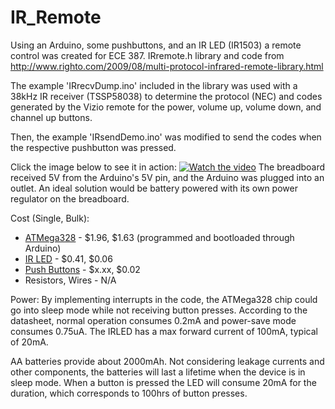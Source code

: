 # IR_Remote
Using an Arduino, some pushbuttons, and an IR LED (IR1503) a remote control was created for ECE 387. 
IRremote.h library and code from http://www.righto.com/2009/08/multi-protocol-infrared-remote-library.html

The example 'IRrecvDump.ino' included in the library was used with a 38kHz IR receiver (TSSP58038) to determine the protocol (NEC) and codes generated by the Vizio remote for the power, volume up, volume down, and channel up buttons.

Then, the example 'IRsendDemo.ino' was modified to send the codes when the respective pushbutton was pressed. 

Click the image below to see it in action:
[![Watch the video](https://img.youtube.com/vi/pXduAdaQpwE/maxresdefault.jpg)](https://youtu.be/pXduAdaQpwE)
The breadboard received 5V from the Arduino's 5V pin, and the Arduino was plugged into an outlet. An ideal solution would be battery powered with its own power regulator on the breadboard.

Cost (Single, Bulk):
- [ATMega328](https://www.digikey.com/product-detail/en/microchip-technology/ATMEGA328-PU/ATMEGA328-PU-ND/2271026?utm_adgroup=Integrated%20Circuits&slid=&gclid=CjwKCAjwycfkBRAFEiwAnLX5IbYOugaeojOU2ruLwrsiWKXqPkXXbdffJs21pTgB0yrOJuKhwCXKFBoCX1sQAvD_BwE) - $1.96, $1.63 (programmed and bootloaded through Arduino)
- [IR LED](https://www.digikey.com/product-detail/en/everlight-electronics-co-ltd/IR1503/1080-1071-ND/2675562?utm_adgroup=Optoelectronics&slid=&gclid=CjwKCAjwycfkBRAFEiwAnLX5IS7CSjoaYg7-fwJFPfZQKC2Nz7VPsAomxwRiwM927oJL7N877brh-xoCBfQQAvD_BwE) - $0.41, $0.06
- [Push Buttons](https://www.banggood.com/100pcs-Mini-Micro-Momentary-Tactile-Tact-Switch-Push-Button-DIP-P4-Normally-Open-p-917570.html?gmcCountry=US&currency=USD&createTmp=1&utm_source=googleshopping&utm_medium=cpc_bgs&utm_content=frank&utm_campaign=pla-highprofit-us&gclid=CjwKCAjwycfkBRAFEiwAnLX5IflgVWUfjQEboyuEHEkxOV2Ku9MSCvD4XCcltioiRxP4TwzeOErBJxoCQyAQAvD_BwE&cur_warehouse=CN) - $x.xx, $0.02
- Resistors, Wires - N/A

Power:
By implementing interrupts in the code, the ATMega328 chip could go into sleep mode while not receiving button presses. According to the datasheet, normal operation consumes 0.2mA and power-save mode consumes 0.75uA. The IRLED has a max forward current of 100mA, typical of 20mA. 

AA batteries provide about 2000mAh. Not considering leakage currents and other components, the batteries will last a lifetime when the device is in sleep mode. When a button is pressed the LED will consume 20mA for the duration, which corresponds to 100hrs of button presses.
